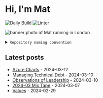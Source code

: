 # Hi, I'm Mat

![Daily Build](https://github.com/mat-0/mat-0/workflows/Daily%20Build/badge.svg) ![Linter](https://github.com/mat-0/mat-0/workflows/Linter/badge.svg)

![banner photo of Mat running in London](https://raw.githubusercontent.com/mat-0/mat-0/master/images/gh-header-image-cropped.jpg)

<details><summary><code>Repository naming convention</code></summary>
  
Repositories, where possible, are lowercase with underscores and follow the naming conventions below. 

  
- Demonstrations or proof of concepts use the format `demo_name`.
- Boilerplate or templates are named in the format `template_name`.
  - where appropriate these are also published through github pages and will be available at `username.github.io/repo_name`.
- WordPress related content (mostly plugins) are all prefixed with `wp_`.
- Twitter bots are prefix with `bot_`.
- Standard repositories are named as they are, sometimes this might be a domain name e.g `thechels.uk`.
</details>

## Latest posts

<!-- blog starts -->
- [Azure Charts](https://thechels.uk/Azure-Charts) - 2024-03-12
- [Managing Technical Debt](https://thechels.uk/managing-technical-debt) - 2024-03-10
- [Observations of Leadership](https://thechels.uk/observations-of-leadership) - 2024-03-10
- [2024-03 Mix Tape](https://thechels.uk/2024-03-apple-music-mix-tape) - 2024-03-07
- [Values](https://thechels.uk/values) - 2024-02-29
<!-- blog ends -->
